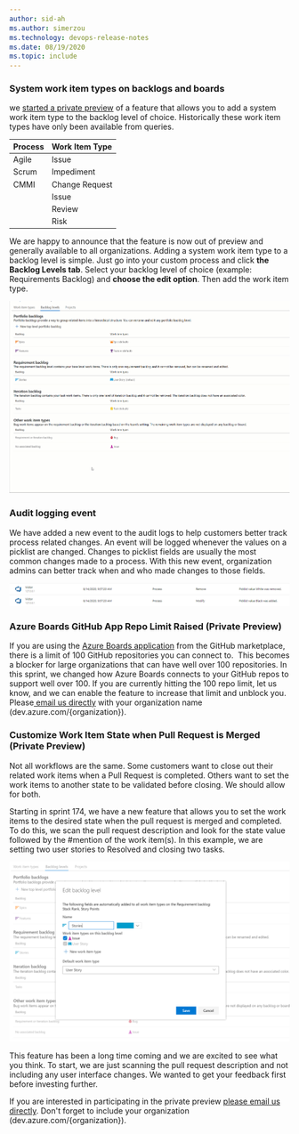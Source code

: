 ```yaml
---
author: sid-ah
ms.author: simerzou
ms.technology: devops-release-notes
ms.date: 08/19/2020
ms.topic: include
---
```


### System work item types on backlogs and boards

we [started a private preview](https://docs.microsoft.com/azure/devops/release-notes/2020/sprint-172-update?#system-work-item-types-on-backlogs-and-boards-private-preview) of a feature that allows you to add a system work item type to the backlog level of choice. Historically these work item types have only been available from queries.

| Process | Work Item Type |
| :------ | :------------- |
| Agile   | Issue          |
| Scrum   | Impediment     |
| CMMI    | Change Request |
|         | Issue          |
|         | Review         |
|         | Risk           |

We are happy to announce that the feature is now out of preview and generally available to all organizations. Adding a system work item type to a backlog level is simple. Just go into your custom process and click **the Backlog Levels tab**. Select your backlog level of choice (example: Requirements Backlog) and **choose the edit option**. Then add the work item type.

<img src="../../media/174-boards-1-1.gif" width="600" alt="backlogs">

### Audit logging event

We have added a new event to the audit logs to help customers better track process related changes. An event will be logged whenever the values on a picklist are changed. Changes to picklist fields are usually the most common changes made to a process. With this new event, organization admins can better track when and who made changes to those fields.

<img src="../../media/174-boards-1-2.png" alt="audit-logs" width="600">

### Azure Boards GitHub App Repo Limit Raised (Private Preview)

If you are using the <a href="https://github.com/marketplace/azure-boards">Azure Boards application</a> from the GitHub marketplace, there is a limit of 100 GitHub repositories you can connect to.&nbsp; This becomes a blocker for large organizations that can have well over 100 repositories. In this sprint, we changed how Azure Boards connects to your GitHub repos to support well over 100. If you are currently hitting the 100 repo limit, let us know, and we can enable the feature to increase that limit and unblock you. Please<a href="mailto: dahellem@microsoft.com"> email us directly</a> with your organization name (dev.azure.com/{organization}).

### Customize Work Item State when Pull Request is Merged (Private Preview)

Not all workflows are the same. Some customers want to close out their related work items when a Pull Request is completed. Others want to set the work items to another state to be validated before closing. We should allow for both.

Starting in sprint 174, we have a new feature that allows you to set the work items to the desired state when the pull request is merged and completed. To do this, we scan the pull request description and look for the state value followed by the #mention of the work item(s). In this example, we are setting two user stories to Resolved and closing two tasks.

<img src="../../media/174-boards-1-0.png" width="600" alt="work-item-state">

This feature has been a long time coming and we are excited to see what you think. To start, we are just scanning the pull request description and not including any user interface changes. We wanted to get your feedback first before investing further.

If you are interested in participating in the private preview <a href="mailto: dahellem@microsoft.com">please email us directly</a>. Don't forget to include your organization (dev.azure.com/{organization}).
